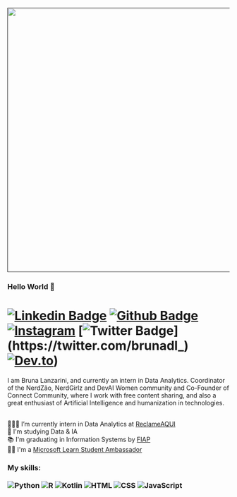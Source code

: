 
<p align="center">
  <a href="">
    <img src="https://media.giphy.com/media/XYot661SFS62c/giphy.gif" width="600px">
  </a>
</p>

### Hello World  💖  
# [![Linkedin Badge](https://img.shields.io/badge/-LinkedIn-0077B5?style=flat&logo=Linkedin&logoColor=white&link=https://www.linkedin.com/in/brunadl/)](https://www.linkedin.com/in/brunadl/) [![Github Badge](https://img.shields.io/badge/-Github-242A2D?style=flat&logo=Github&logoColor=white&link=https://github.com/brunadl/)](https://github.com/brunadl/) [![Instagram](https://img.shields.io/badge/-instagram-D42F8A?style=flat&logo=Instagram&logoColor=white&link=https://www.instagram.com/jjean_dev)](https://www.instagram.com/bruna.lanzarini) [![Twitter Badge](https://img.shields.io/badge/-Twitter-0077B5?style=flat&logo=Twitter&logoColor=white&link=https://twitter.com/brunadl_)](https://twitter.com/brunadl_) [![Dev.to](https://img.shields.io/badge/-Dev.to-242A2D?style=flat&logo=dev.to&logoColor=white&link=https://dev.to/brunadl)](https://dev.to/brunadl))

I am Bruna Lanzarini, and currently an intern in Data Analytics. Coordinator of the NerdZão, NerdGirlz and DevAI Women community and Co-Founder of Connect Community, where I work with free content sharing, and also a great enthusiast of Artificial Intelligence and humanization in technologies.<br> <br>

👩🏼‍💻 I’m currently intern in Data Analytics at [ReclameAQUI](https://www.reclameaqui.com.br/)<br>
🤖 I'm studying Data & IA<br>
📚 I'm graduating in Information Systems by [FIAP](https://www.fiap.com.br/)<br>
🐱‍💻 I'm a [Microsoft Learn Student Ambassador](https://studentambassadors.microsoft.com/)<br>


### My skills: <br/> <br/> ![Python](https://img.shields.io/badge/-Python-0077B5?style=flat&logoColor=white&logo=python) ![R](https://img.shields.io/badge/-R-0077B5?style=flat&logoColor=white&logo=r) ![Kotlin](https://img.shields.io/badge/-Kotlin-ff961f?style=flat&logoColor=white&logo=kotlin) ![HTML](https://img.shields.io/badge/-HTML-ff0d00?style=flat&logoColor=white&logo=html5) ![CSS](https://img.shields.io/badge/-CSS-196eff?style=flat&logoColor=white&logo=css3) ![JavaScript](https://img.shields.io/badge/-JavaScript-ffdd19?style=flat&logoColor=white&logo=javascript)
